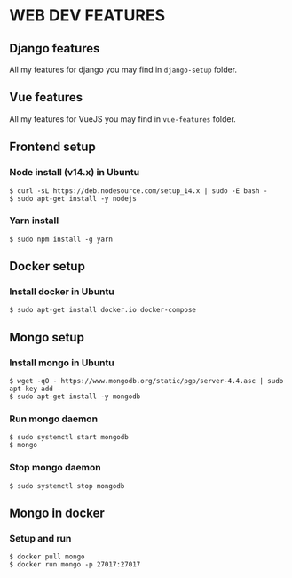 # WEB DEV FEATURES

## Django features
All my features for django you may find in `django-setup` folder.

## Vue features
All my features for VueJS you may find in `vue-features` folder.

## Frontend setup

### Node install (v14.x) in Ubuntu
```
$ curl -sL https://deb.nodesource.com/setup_14.x | sudo -E bash -
$ sudo apt-get install -y nodejs
```
### Yarn install
```
$ sudo npm install -g yarn
```

## Docker setup

### Install docker in Ubuntu
```
$ sudo apt-get install docker.io docker-compose
```

## Mongo setup

### Install mongo in Ubuntu
```
$ wget -qO - https://www.mongodb.org/static/pgp/server-4.4.asc | sudo apt-key add -
$ sudo apt-get install -y mongodb
```
### Run mongo daemon
```
$ sudo systemctl start mongodb
$ mongo
```
### Stop mongo daemon
```
$ sudo systemctl stop mongodb
```

## Mongo in docker

### Setup and run
```
$ docker pull mongo
$ docker run mongo -p 27017:27017
```
